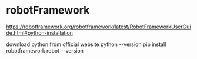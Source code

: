 # robotFramework

https://robotframework.org/robotframework/latest/RobotFrameworkUserGuide.html#python-installation

download python from official website
python --version
pip install robotframework
robot --version
